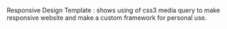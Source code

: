 Responsive Design Template : shows using of css3 media query to make responsive website and make a custom framework for personal use.

